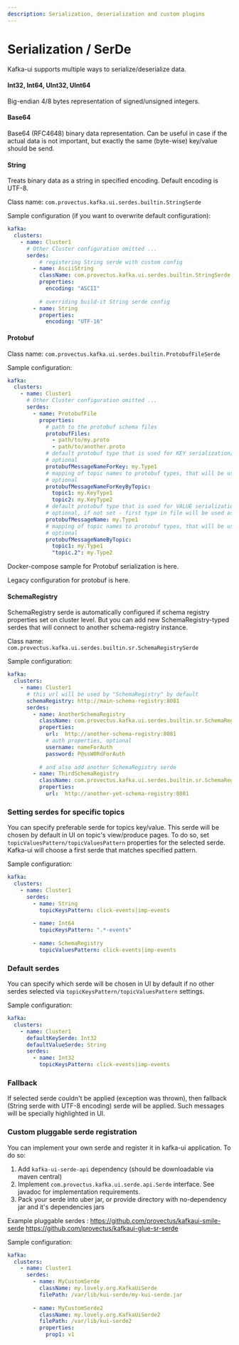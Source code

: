 ```yaml
---
description: Serialization, deserialization and custom plugins
---
```


# Serialization / SerDe

Kafka-ui supports multiple ways to serialize/deserialize data.

#### Int32, Int64, UInt32, UInt64

Big-endian 4/8 bytes representation of signed/unsigned integers.

#### Base64

Base64 (RFC4648) binary data representation. Can be useful in case if the actual data is not important, but exactly the same (byte-wise) key/value should be send.

#### String

Treats binary data as a string in specified encoding. Default encoding is UTF-8.

Class name: `com.provectus.kafka.ui.serdes.builtin.StringSerde`

Sample configuration (if you want to overwrite default configuration):

```yaml
kafka:
  clusters:
    - name: Cluster1
      # Other Cluster configuration omitted ... 
      serdes:
          # registering String serde with custom config
        - name: AsciiString
          className: com.provectus.kafka.ui.serdes.builtin.StringSerde
          properties:
            encoding: "ASCII"
        
          # overriding build-it String serde config   
        - name: String 
          properties:
            encoding: "UTF-16"
```

#### Protobuf

Class name: `com.provectus.kafka.ui.serdes.builtin.ProtobufFileSerde`

Sample configuration:

```yaml
kafka:
  clusters:
    - name: Cluster1
      # Other Cluster configuration omitted ... 
      serdes:
        - name: ProtobufFile
          properties:
            # path to the protobuf schema files
            protobufFiles:
              - path/to/my.proto
              - path/to/another.proto
            # default protobuf type that is used for KEY serialization/deserialization
            # optional
            protobufMessageNameForKey: my.Type1
            # mapping of topic names to protobuf types, that will be used for KEYS  serialization/deserialization
            # optional
            protobufMessageNameForKeyByTopic:
              topic1: my.KeyType1
              topic2: my.KeyType2
            # default protobuf type that is used for VALUE serialization/deserialization
            # optional, if not set - first type in file will be used as default
            protobufMessageName: my.Type1
            # mapping of topic names to protobuf types, that will be used for VALUES  serialization/deserialization
            # optional
            protobufMessageNameByTopic:
              topic1: my.Type1
              "topic.2": my.Type2
```

Docker-compose sample for Protobuf serialization is here.

Legacy configuration for protobuf is here.

#### SchemaRegistry

SchemaRegistry serde is automatically configured if schema registry properties set on cluster level. But you can add new SchemaRegistry-typed serdes that will connect to another schema-registry instance.

Class name: `com.provectus.kafka.ui.serdes.builtin.sr.SchemaRegistrySerde`

Sample configuration:

```yaml
kafka:
  clusters:
    - name: Cluster1
      # this url will be used by "SchemaRegistry" by default
      schemaRegistry: http://main-schema-registry:8081
      serdes:
        - name: AnotherSchemaRegistry
          className: com.provectus.kafka.ui.serdes.builtin.sr.SchemaRegistrySerde
          properties:
            url:  http://another-schema-registry:8081
            # auth properties, optional
            username: nameForAuth
            password: P@ssW0RdForAuth
        
          # and also add another SchemaRegistry serde
        - name: ThirdSchemaRegistry
          className: com.provectus.kafka.ui.serdes.builtin.sr.SchemaRegistrySerde
          properties:
            url:  http://another-yet-schema-registry:8081
```

### Setting serdes for specific topics

You can specify preferable serde for topics key/value. This serde will be chosen by default in UI on topic's view/produce pages. To do so, set `topicValuesPattern/topicValuesPattern` properties for the selected serde. Kafka-ui will choose a first serde that matches specified pattern.

Sample configuration:

```yaml
kafka:
  clusters:
    - name: Cluster1
      serdes:
        - name: String
          topicKeysPattern: click-events|imp-events
        
        - name: Int64
          topicKeysPattern: ".*-events"
        
        - name: SchemaRegistry
          topicValuesPattern: click-events|imp-events
```

### Default serdes

You can specify which serde will be chosen in UI by default if no other serdes selected via `topicKeysPattern/topicValuesPattern` settings.

Sample configuration:

```yaml
kafka:
  clusters:
    - name: Cluster1
      defaultKeySerde: Int32
      defaultValueSerde: String
      serdes:
        - name: Int32
          topicKeysPattern: click-events|imp-events
```

### Fallback

If selected serde couldn't be applied (exception was thrown), then fallback (String serde with UTF-8 encoding) serde will be applied. Such messages will be specially highlighted in UI.

### Custom pluggable serde registration

You can implement your own serde and register it in kafka-ui application. To do so:

1. Add `kafka-ui-serde-api` dependency (should be downloadable via maven central)
2. Implement `com.provectus.kafka.ui.serde.api.Serde` interface. See javadoc for implementation requirements.
3. Pack your serde into uber jar, or provide directory with no-dependency jar and it's dependencies jars

Example pluggable serdes : https://github.com/provectus/kafkaui-smile-serde https://github.com/provectus/kafkaui-glue-sr-serde

Sample configuration:

```yaml
kafka:
  clusters:
    - name: Cluster1
      serdes:
        - name: MyCustomSerde
          className: my.lovely.org.KafkaUiSerde
          filePath: /var/lib/kui-serde/my-kui-serde.jar
          
        - name: MyCustomSerde2
          className: my.lovely.org.KafkaUiSerde2
          filePath: /var/lib/kui-serde2
          properties:
            prop1: v1
```
